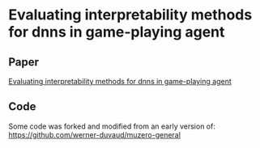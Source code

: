 # Evaluating interpretability methods for dnns in game-playing agent


## Paper

[Evaluating interpretability methods for dnns in game-playing agent](https://icga.org/wp-content/uploads/2021/11/ACG_2021_paper_29.pdf)


## Code

Some code was forked and modified from an early version of: https://github.com/werner-duvaud/muzero-general
